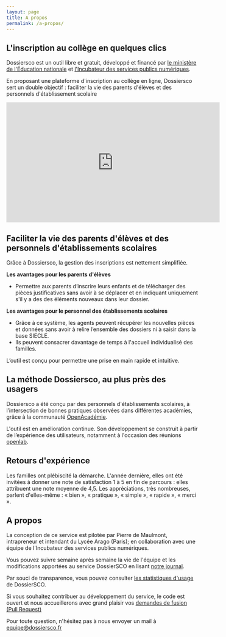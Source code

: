```yaml
---
layout: page
title: A propos
permalink: /a-propos/
---
```


## L'inscription au collège en quelques clics

Dossiersco est un outil libre et gratuit, développé et financé par [le ministère de l'Éducation nationale](https://www.education.gouv.fr/) et [l'Incubateur des services publics numériques](https://beta.gouv.fr/).

En proposant une plateforme d'inscription au collège en ligne, Dossiersco sert un double objectif : faciliter la vie des parents d'élèves et des personnels d'établissement scolaire

<div id="player"></div>

<iframe width="560" height="315" src="https://www.youtube.com/embed?listType=playlist&list=PL6REEwt5I78o30sDwUNIbe5jr9-7KNvnW&modestbranding=1" frameborder="0" allow="accelerometer; autoplay; encrypted-media; gyroscope; picture-in-picture" allowfullscreen></iframe>

## Faciliter la vie des parents d'élèves et des personnels d'établissements scolaires

Grâce à Dossiersco, la gestion des inscriptions est nettement simplifiée.

**Les avantages pour les parents d'élèves**
- Permettre aux parents d’inscrire leurs enfants et de télécharger des pièces justificatives sans avoir à se déplacer et en indiquant uniquement s'il y a des des éléments nouveaux dans leur dossier.

**Les avantages pour le personnel des établissements scolaires**

- Grâce à ce système, les agents peuvent récupérer les nouvelles pièces et données sans avoir à relire l’ensemble des dossiers ni à saisir dans la base SIECLE.
- Ils peuvent consacrer davantage de temps à  l'accueil individualisé des familles.

L’outil est conçu pour permettre une prise en main  rapide et intuitive.

## La méthode Dossiersco, au plus près des usagers
Dossiersco a été conçu par des personnels d'établissements scolaires, à l’intersection de bonnes pratiques observées dans différentes académies, grâce à la communauté [OpenAcadémie](https://openacademie.beta.gouv.fr/).

L'outil est en amélioration continue. Son développement se construit à partir de l’expérience des utilisateurs, notamment à l'occasion des réunions [openlab](http://blog.dossiersco.fr/openlab/2019/04/11/construire-dossiersco.html).


## Retours d'expérience

Les familles ont plébiscité la démarche.
L'année dernière, elles ont été invitées à donner une note de satisfaction 1 à 5 en fin de parcours : elles attribuent une note moyenne de 4,5.
Les appréciations, très nombreuses, parlent d'elles-même : « bien », « pratique », « simple », « rapide », « merci ».

## A propos

La conception de ce service est pilotée par Pierre de Maulmont, intrapreneur et intendant du Lycée Arago (Paris); en collaboration avec une équipe de l'Incubateur des services publics numériques.

Vous pouvez suivre semaine après semaine la vie de l'équipe et les modifications apportées au service DossierSCO en lisant <a href="https://gitlab.com/dossiersco/dossiersco/blob/master/doc/journal.md" target="_blank">notre journal</a>.

Par souci de transparence, vous pouvez consulter [les statistiques d'usage](https://dossiersco.fr/stats) de DossierSCO.

Si vous souhaitez contribuer au développement du service, le code est ouvert et nous accueillerons avec grand plaisir vos <a href="https://gitlab.com/dossiersco/dossiersco/" target="_blank">demandes de fusion (Pull Request)</a>

Pour toute question, n'hésitez pas à nous envoyer un mail à <a href="mailto:equipe@dossiersco.fr" target="_blank">equipe@dossiersco.fr</a>
